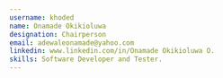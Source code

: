 ```yaml
---
username: khoded
name: Onamade Okikioluwa
designation: Chairperson
email: adewaleonamade@yahoo.com
linkedin: www.linkedin.com/in/Onamade Okikioluwa O.
skills: Software Developer and Tester.
---
```

